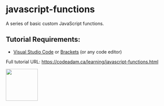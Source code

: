 # javascript-functions

A series of basic custom JavaScript functions.

## Tutorial Requirements:

* [Visual Studio Code](https://code.visualstudio.com/) or [Brackets](http://brackets.io/) (or any code editor)

Full tutorial URL: https://codeadam.ca/learning/javascript-functions.html

<a href="https://codeadam.ca">
<img src="https://codeadam.ca/images/code-block.png" width="100">
</a>
